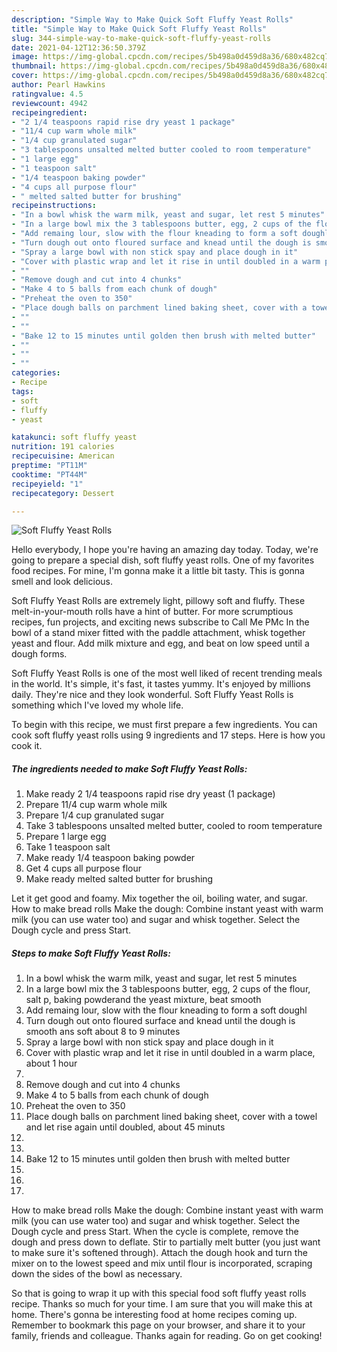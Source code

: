 ```yaml
---
description: "Simple Way to Make Quick Soft Fluffy Yeast Rolls"
title: "Simple Way to Make Quick Soft Fluffy Yeast Rolls"
slug: 344-simple-way-to-make-quick-soft-fluffy-yeast-rolls
date: 2021-04-12T12:36:50.379Z
image: https://img-global.cpcdn.com/recipes/5b498a0d459d8a36/680x482cq70/soft-fluffy-yeast-rolls-recipe-main-photo.jpg
thumbnail: https://img-global.cpcdn.com/recipes/5b498a0d459d8a36/680x482cq70/soft-fluffy-yeast-rolls-recipe-main-photo.jpg
cover: https://img-global.cpcdn.com/recipes/5b498a0d459d8a36/680x482cq70/soft-fluffy-yeast-rolls-recipe-main-photo.jpg
author: Pearl Hawkins
ratingvalue: 4.5
reviewcount: 4942
recipeingredient:
- "2 1/4 teaspoons rapid rise dry yeast 1 package"
- "11/4 cup warm whole milk"
- "1/4 cup granulated sugar"
- "3 tablespoons unsalted melted butter cooled to room temperature"
- "1 large egg"
- "1 teaspoon salt"
- "1/4 teaspoon baking powder"
- "4 cups all purpose flour"
- " melted salted butter for brushing"
recipeinstructions:
- "In a bowl whisk the warm milk, yeast and sugar, let rest 5 minutes"
- "In a large bowl mix the 3 tablespoons butter, egg, 2 cups of the flour, salt p, baking powderand the yeast mixture, beat smooth"
- "Add remaing lour, slow with the flour kneading to form a soft doughl"
- "Turn dough out onto floured surface and knead until the dough is smooth ans soft about 8 to 9 minutes"
- "Spray a large bowl with non stick spay and place dough in it"
- "Cover with plastic wrap and let it rise in until doubled in a warm place, about 1 hour"
- ""
- "Remove dough and cut into 4 chunks"
- "Make 4 to 5 balls from each chunk of dough"
- "Preheat the oven to 350"
- "Place dough balls on parchment lined baking sheet, cover with a towel and let rise again until doubled, about 45 minuts"
- ""
- ""
- "Bake 12 to 15 minutes until golden then brush with melted butter"
- ""
- ""
- ""
categories:
- Recipe
tags:
- soft
- fluffy
- yeast

katakunci: soft fluffy yeast 
nutrition: 191 calories
recipecuisine: American
preptime: "PT11M"
cooktime: "PT44M"
recipeyield: "1"
recipecategory: Dessert

---
```



![Soft Fluffy Yeast Rolls](https://img-global.cpcdn.com/recipes/5b498a0d459d8a36/680x482cq70/soft-fluffy-yeast-rolls-recipe-main-photo.jpg)

Hello everybody, I hope you're having an amazing day today. Today, we're going to prepare a special dish, soft fluffy yeast rolls. One of my favorites food recipes. For mine, I'm gonna make it a little bit tasty. This is gonna smell and look delicious.

Soft Fluffy Yeast Rolls are extremely light, pillowy soft and fluffy. These melt-in-your-mouth rolls have a hint of butter. For more scrumptious recipes, fun projects, and exciting news subscribe to Call Me PMc In the bowl of a stand mixer fitted with the paddle attachment, whisk together yeast and flour. Add milk mixture and egg, and beat on low speed until a dough forms.

Soft Fluffy Yeast Rolls is one of the most well liked of recent trending meals in the world. It's simple, it's fast, it tastes yummy. It's enjoyed by millions daily. They're nice and they look wonderful. Soft Fluffy Yeast Rolls is something which I've loved my whole life.


To begin with this recipe, we must first prepare a few ingredients. You can cook soft fluffy yeast rolls using 9 ingredients and 17 steps. Here is how you cook it.

<!--inarticleads1-->

##### The ingredients needed to make Soft Fluffy Yeast Rolls:

1. Make ready 2 1/4 teaspoons rapid rise dry yeast (1 package)
1. Prepare 11/4 cup warm whole milk
1. Prepare 1/4 cup granulated sugar
1. Take 3 tablespoons unsalted melted butter, cooled to room temperature
1. Prepare 1 large egg
1. Take 1 teaspoon salt
1. Make ready 1/4 teaspoon baking powder
1. Get 4 cups all purpose flour
1. Make ready  melted salted butter for brushing


Let it get good and foamy. Mix together the oil, boiling water, and sugar. How to make bread rolls Make the dough: Combine instant yeast with warm milk (you can use water too) and sugar and whisk together. Select the Dough cycle and press Start. 

<!--inarticleads2-->

##### Steps to make Soft Fluffy Yeast Rolls:

1. In a bowl whisk the warm milk, yeast and sugar, let rest 5 minutes
1. In a large bowl mix the 3 tablespoons butter, egg, 2 cups of the flour, salt p, baking powderand the yeast mixture, beat smooth
1. Add remaing lour, slow with the flour kneading to form a soft doughl
1. Turn dough out onto floured surface and knead until the dough is smooth ans soft about 8 to 9 minutes
1. Spray a large bowl with non stick spay and place dough in it
1. Cover with plastic wrap and let it rise in until doubled in a warm place, about 1 hour
1. 
1. Remove dough and cut into 4 chunks
1. Make 4 to 5 balls from each chunk of dough
1. Preheat the oven to 350
1. Place dough balls on parchment lined baking sheet, cover with a towel and let rise again until doubled, about 45 minuts
1. 
1. 
1. Bake 12 to 15 minutes until golden then brush with melted butter
1. 
1. 
1. 


How to make bread rolls Make the dough: Combine instant yeast with warm milk (you can use water too) and sugar and whisk together. Select the Dough cycle and press Start. When the cycle is complete, remove the dough and press down to deflate. Stir to partially melt butter (you just want to make sure it&#39;s softened through). Attach the dough hook and turn the mixer on to the lowest speed and mix until flour is incorporated, scraping down the sides of the bowl as necessary. 

So that is going to wrap it up with this special food soft fluffy yeast rolls recipe. Thanks so much for your time. I am sure that you will make this at home. There's gonna be interesting food at home recipes coming up. Remember to bookmark this page on your browser, and share it to your family, friends and colleague. Thanks again for reading. Go on get cooking!
